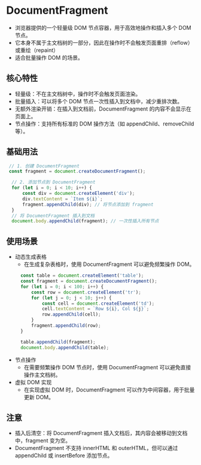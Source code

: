 # DocumentFragment
- 浏览器提供的一个轻量级 DOM 节点容器，用于高效地操作和插入多个 DOM 节点。
- 它本身不属于主文档树的一部分，因此在操作时不会触发页面重排（reflow）或重绘（repaint）
- 适合批量操作 DOM 的场景。

## 核心特性
* 轻量级：不在主文档树中，操作时不会触发页面渲染。
* 批量插入：可以将多个 DOM 节点一次性插入到文档中，减少重排次数。
* 无额外渲染开销：在插入到文档前，DocumentFragment 的内容不会显示在页面上。
* 节点操作：支持所有标准的 DOM 操作方法（如 appendChild、removeChild 等）。

## 基础用法
  ```js
   // 1. 创建 DocumentFragment
   const fragment = document.createDocumentFragment();

    // 2. 添加节点到 DocumentFragment
    for (let i = 0; i < 10; i++) {
        const div = document.createElement('div');
        div.textContent = `Item ${i}`;
        fragment.appendChild(div); // 将节点添加到 fragment
    }
    // 将 DocumentFragment 插入到文档
    document.body.appendChild(fragment); // 一次性插入所有节点
  ```

## 使用场景
* 动态生成表格
  - 在生成复杂表格时，使用 DocumentFragment 可以避免频繁操作 DOM。
  ```js
    const table = document.createElement('table');
    const fragment = document.createDocumentFragment();
    for (let i = 0; i < 100; i++) {
        const row = document.createElement('tr');
        for (let j = 0; j < 10; j++) {
            const cell = document.createElement('td');
            cell.textContent = `Row ${i}, Col ${j}`;
            row.appendChild(cell);
        }
        fragment.appendChild(row);
    }

    table.appendChild(fragment);
    document.body.appendChild(table);
  ```
* 节点操作
  - 在需要频繁操作 DOM 节点时，使用 DocumentFragment 可以避免直接操作主文档树。
* 虚拟 DOM 实现
  - 在实现虚拟 DOM 时，DocumentFragment 可以作为中间容器，用于批量更新 DOM。

## 注意
* 插入后清空：将 DocumentFragment 插入文档后，其内容会被移动到文档中，fragment 变为空。
* DocumentFragment 不支持 innerHTML 和 outerHTML，但可以通过 appendChild 或 insertBefore 添加节点。